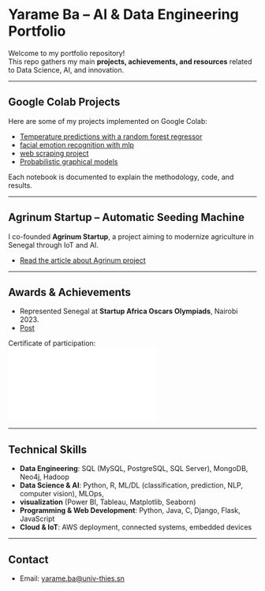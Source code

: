 # Yarame Ba – AI & Data Engineering Portfolio

Welcome to my portfolio repository!  
This repo gathers my main **projects, achievements, and resources** related to Data Science, AI, and innovation.  

---

##  Google Colab Projects
Here are some of my projects implemented on Google Colab:  
- [Temperature predictions with a random forest regressor](https://colab.research.google.com/drive/1-oIg4tIOnxeiZeb6NZb4wHSc2IlIF1uj?usp=sharing)
- [facial emotion recognition with mlp](https://colab.research.google.com/drive/1gIRFW4oi8g26BdAta1lShGo8qQDJPROx?usp=sharing)
- [web scraping project](https://colab.research.google.com/drive/1alQmRzlMCRjwxhEFwvdof8N7YPEO7v20?usp=sharing)  
- [Probabilistic graphical models](https://colab.research.google.com/drive/1gP5SEEaBeUc0IyDQfRRh9PVqibqLcxOU?usp=sharing)  

Each notebook is documented to explain the methodology, code, and results.

---

##  Agrinum Startup – Automatic Seeding Machine
I co-founded **Agrinum Startup**, a project aiming to modernize agriculture in Senegal through IoT and AI.  
-  [Read the article about Agrinum project](https://www.ussein.sn/ussein-la-premiere-edition-du-grand-prix-de-linnovation-remportee-par-les-porteurs-du-projet-gi2ea/)  

---

##  Awards & Achievements
-  Represented Senegal at **Startup Africa Oscars Olympiads**, Nairobi 2023.
-  [Post](https://www.facebook.com/share/p/16xBPPZgn4/)

 Certificate of participation:  
![Certificate](certificates/oscars_certificate.pdf)

---

##  Technical Skills
- **Data Engineering**: SQL (MySQL, PostgreSQL, SQL Server), MongoDB, Neo4j, Hadoop
- **Data Science & AI**: Python, R, ML/DL (classification, prediction, NLP, computer vision), MLOps,
- **visualization** (Power BI, Tableau, Matplotlib, Seaborn)
- **Programming & Web Development**: Python, Java, C, Django, Flask, JavaScript
- **Cloud & IoT**: AWS deployment, connected systems, embedded devices 

---

##  Contact
- Email: yarame.ba@univ-thies.sn
